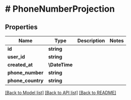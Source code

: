 # # PhoneNumberProjection

## Properties

Name | Type | Description | Notes
------------ | ------------- | ------------- | -------------
**id** | **string** |  |
**user_id** | **string** |  |
**created_at** | **\DateTime** |  |
**phone_number** | **string** |  |
**phone_country** | **string** |  |

[[Back to Model list]](../../README#models) [[Back to API list]](../../README#endpoints) [[Back to README]](../../README)
